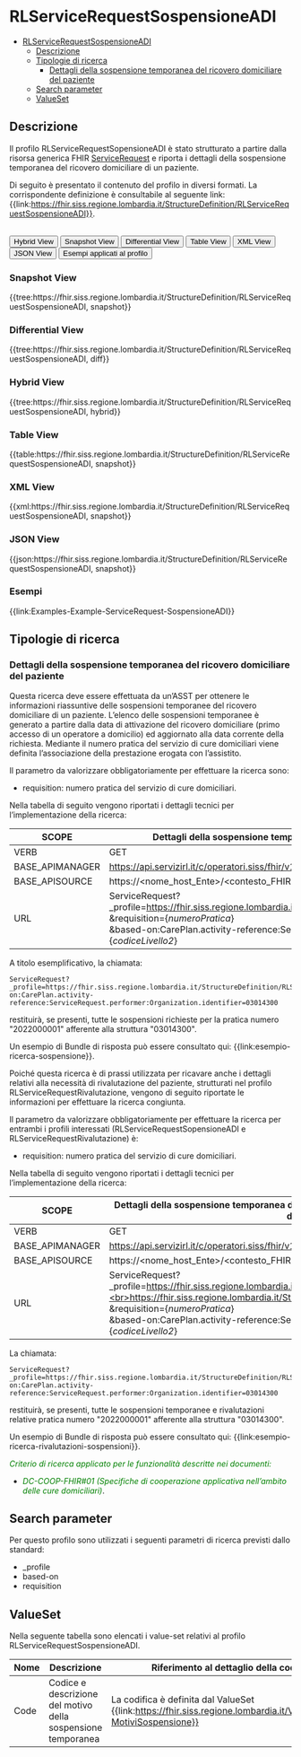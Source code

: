 # RLServiceRequestSospensioneADI

- [RLServiceRequestSospensioneADI](#rlservicerequestsospensioneadi)
  - [Descrizione](#descrizione)
  - [Tipologie di ricerca](#tipologie-di-ricerca)
    - [Dettagli della sospensione temporanea del ricovero domiciliare del paziente](#dettagli-della-sospensione-temporanea-del-ricovero-domiciliare-del-paziente)
  - [Search parameter](#search-parameter)
  - [ValueSet](#valueset)


## Descrizione
Il profilo RLServiceRequestSopensioneADI è stato strutturato a partire dalla risorsa generica FHIR [ServiceRequest](http://hl7.org/fhir/R4/servicerequest.html) e riporta i dettagli della sospensione temporanea del ricovero domiciliare di un paziente.

Di seguito è presentato il contenuto del profilo in diversi formati. La corrispondente definizione è consultabile al seguente link: {{link:https://fhir.siss.regione.lombardia.it/StructureDefinition/RLServiceRequestSospensioneADI}}.

<br>
<div class="tab">
  <button class="tablinks active" onclick="openTab(event, 'Hybrid View')">Hybrid View</button>
  <button class="tablinks" onclick="openTab(event, 'Snapshot View')">Snapshot View</button>
  <button class="tablinks" onclick="openTab(event, 'Differential View')">Differential View</button>
  <button class="tablinks" onclick="openTab(event, 'Table View')">Table View</button>
  <button class="tablinks" onclick="openTab(event, 'XML View')">XML View</button>
  <button class="tablinks" onclick="openTab(event, 'JSON View')">JSON View</button>
  <button class="tablinks" onclick="openTab(event, 'Esempi')">Esempi applicati al profilo</button>
</div>

<div id="Snapshot View" class="tabcontent">
  <h3>Snapshot View</h3>
{{tree:https://fhir.siss.regione.lombardia.it/StructureDefinition/RLServiceRequestSospensioneADI, snapshot}}
</div>

<div id="Differential View" class="tabcontent">
  <h3>Differential View</h3>
{{tree:https://fhir.siss.regione.lombardia.it/StructureDefinition/RLServiceRequestSospensioneADI, diff}}
</div>

<div id="Hybrid View" class="tabcontent"  style="display:block">
  <h3>Hybrid View</h3>
{{tree:https://fhir.siss.regione.lombardia.it/StructureDefinition/RLServiceRequestSospensioneADI, hybrid}}
</div>

<div id="Table View" class="tabcontent">
  <h3>Table View</h3>
{{table:https://fhir.siss.regione.lombardia.it/StructureDefinition/RLServiceRequestSospensioneADI, snapshot}}
</div>

<div id="XML View" class="tabcontent">
  <h3>XML View</h3>
{{xml:https://fhir.siss.regione.lombardia.it/StructureDefinition/RLServiceRequestSospensioneADI, snapshot}}
</div>

<div id="JSON View" class="tabcontent">
  <h3>JSON View</h3>
{{json:https://fhir.siss.regione.lombardia.it/StructureDefinition/RLServiceRequestSospensioneADI, snapshot}}
</div>

<div id="Esempi" class="tabcontent">
  <h3>Esempi</h3>
{{link:Examples-Example-ServiceRequest-SospensioneADI}}
</div>

<!-- ===================================================FINE SEZIONE=================================================== -->

## Tipologie di ricerca

### Dettagli della sospensione temporanea del ricovero domiciliare del paziente 

Questa ricerca deve essere effettuata da un’ASST per ottenere le informazioni riassuntive delle sospensioni temporanee del ricovero domiciliare di un paziente. L’elenco delle sospensioni temporanee è generato a partire dalla data di attivazione del ricovero domiciliare (primo accesso di un operatore a domicilio) ed aggiornato alla data corrente della richiesta. Mediante il numero pratica del servizio di cure domiciliari viene definita l’associazione della prestazione erogata con l’assistito.  

Il parametro da valorizzare obbligatoriamente per effettuare la ricerca sono:
-	requisition: numero pratica del servizio di cure domiciliari.

Nella tabella di seguito vengono riportati i dettagli tecnici per l’implementazione della ricerca:

| SCOPE | Dettagli della sospensione temporanea del ricovero domiciliare del paziente |
|---|---|
| VERB | GET |
| BASE_APIMANAGER | https://api.servizirl.it/c/operatori.siss/fhir/v1.0.0/npri |
| BASE_APISOURCE | https://\<nome_host_Ente\>/\<contesto_FHIR\>/\<codiceCudesL1\>/\<versione\>/erogazione-adi |
| URL | ServiceRequest?_profile=https://fhir.siss.regione.lombardia.it/StructureDefinition/RLServiceRequestSospensioneADI<br>&requisition=\{_numeroPratica_\}<br>&based-on:CarePlan.activity-reference:ServiceRequest.performer:Organization.identifier=\{_codiceLivello2_\} |

A titolo esemplificativo, la chiamata: 
  
    ServiceRequest?_profile=https://fhir.siss.regione.lombardia.it/StructureDefinition/RLServiceRequestSospensioneADI&requisition=2022000001&based-on:CarePlan.activity-reference:ServiceRequest.performer:Organization.identifier=03014300

restituirà, se presenti, tutte le sospensioni richieste per la pratica numero "2022000001" afferente alla struttura "03014300".

Un esempio di Bundle di risposta può essere consultato qui: {{link:esempio-ricerca-sospensione}}.

Poiché questa ricerca è di prassi utilizzata per ricavare anche i dettagli relativi alla necessità di rivalutazione del paziente, strutturati nel profilo RLServiceRequestRivalutazione, vengono di seguito riportate le informazioni per effettuare la ricerca congiunta.

Il parametro da valorizzare obbligatoriamente per effettuare la ricerca per entrambi i profili interessati (RLServiceRequestSopensioneADI e RLServiceRequestRivalutazione) è:
-	requisition: numero pratica del servizio di cure domiciliari.

Nella tabella di seguito vengono riportati i dettagli tecnici per l’implementazione della ricerca:

| SCOPE | Dettagli della sospensione temporanea del ricovero domiciliare e necessità di rivalutazione del paziente |
|---|---|
| VERB | GET |
| BASE_APIMANAGER | https://api.servizirl.it/c/operatori.siss/fhir/v1.0.0/npri |
| BASE_APISOURCE | https://\<nome_host_Ente\>/\<contesto_FHIR\>/\<codiceCudesL1\>/\<versione\>/erogazione-adi |
| URL | ServiceRequest?_profile=https://fhir.siss.regione.lombardia.it/StructureDefinition/RLServiceRequestRivalutazione,<br>https://fhir.siss.regione.lombardia.it/StructureDefinition/RLServiceRequestSospensioneADI<br>&requisition=\{_numeroPratica_\}<br>&based-on:CarePlan.activity-reference:ServiceRequest.performer:Organization.identifier=\{_codiceLivello2_\} |

La chiamata:
  
    ServiceRequest?_profile=https://fhir.siss.regione.lombardia.it/StructureDefinition/RLServiceRequestRivalutazione,https://fhir.siss.regione.lombardia.it/StructureDefinition/RLServiceRequestSospensioneADI&requisition=2022000001&based-on:CarePlan.activity-reference:ServiceRequest.performer:Organization.identifier=03014300

restituirà, se presenti, tutte le sospensioni temporanee e rivalutazioni relative pratica numero "2022000001" afferente alla struttura "03014300".

Un esempio di Bundle di risposta può essere consultato qui: {{link:esempio-ricerca-rivalutazioni-sospensioni}}.

<em><font style="color:green">
_Criterio di ricerca applicato per le funzionalità descritte nei documenti:_
- _DC-COOP-FHIR#01 (Specifiche di cooperazione applicativa nell’ambito delle cure domiciliari)_</font></em>.
<!-- ===================================================FINE SEZIONE=================================================== -->

## Search parameter
Per questo profilo sono utilizzati i seguenti parametri di ricerca previsti dallo standard: 
- _profile
- based-on
- requisition

<!-- ===================================================FINE SEZIONE=================================================== -->

## ValueSet

Nella seguente tabella sono elencati i value-set relativi al profilo RLServiceRequestSospensioneADI.

| Nome | Descrizione | Riferimento al dettaglio della codifica |
|---|---|---|
| Code | Codice e descrizione del motivo della sospensione temporanea | La codifica è definita dal ValueSet {{link:https://fhir.siss.regione.lombardia.it/ValueSet/SIAD-MotiviSospensione}} |